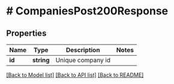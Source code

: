 # # CompaniesPost200Response

## Properties

Name | Type | Description | Notes
------------ | ------------- | ------------- | -------------
**id** | **string** | Unique company id |

[[Back to Model list]](../../README.md#models) [[Back to API list]](../../README.md#endpoints) [[Back to README]](../../README.md)
